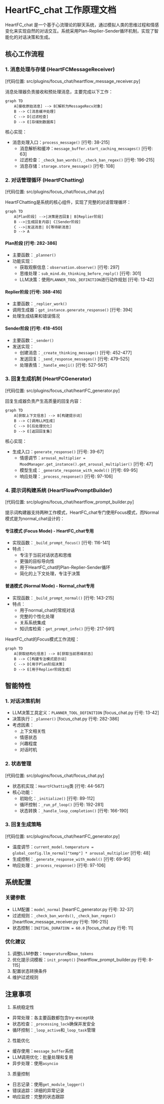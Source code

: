 # HeartFC_chat 工作原理文档

HeartFC_chat 是一个基于心流理论的聊天系统，通过模拟人类的思维过程和情感变化来实现自然的对话交互。系统采用Plan-Replier-Sender循环机制，实现了智能化的对话决策和生成。

## 核心工作流程

### 1. 消息处理与存储 (HeartFCMessageReceiver)
[代码位置: src/plugins/focus_chat/heartflow_message_receiver.py]

消息处理器负责接收和预处理消息，主要完成以下工作：
```mermaid
graph TD
    A[接收原始消息] --> B[解析为MessageRecv对象]
    B --> C[消息缓冲处理]
    C --> D[过滤检查]
    D --> E[存储到数据库]
```

核心实现：
- 消息处理入口：`process_message()` [行号: 38-215]
  - 消息解析和缓冲：`message_buffer.start_caching_messages()` [行号: 63]
  - 过滤检查：`_check_ban_words()`, `_check_ban_regex()` [行号: 196-215]
  - 消息存储：`storage.store_message()` [行号: 108]

### 2. 对话管理循环 (HeartFChatting)
[代码位置: src/plugins/focus_chat/focus_chat.py]

HeartFChatting是系统的核心组件，实现了完整的对话管理循环：

```mermaid
graph TD
    A[Plan阶段] -->|决策是否回复| B[Replier阶段]
    B -->|生成回复内容| C[Sender阶段]
    C -->|发送消息| D[等待新消息]
    D --> A
```

#### Plan阶段 [行号: 282-386]
- 主要函数：`_planner()`
- 功能实现：
  * 获取观察信息：`observation.observe()` [行号: 297]
  * 思维处理：`sub_mind.do_thinking_before_reply()` [行号: 301]
  * LLM决策：使用`PLANNER_TOOL_DEFINITION`进行动作规划 [行号: 13-42]

#### Replier阶段 [行号: 388-416]
- 主要函数：`_replier_work()`
- 调用生成器：`gpt_instance.generate_response()` [行号: 394]
- 处理生成结果和错误情况

#### Sender阶段 [行号: 418-450]
- 主要函数：`_sender()`
- 发送实现：
  * 创建消息：`_create_thinking_message()` [行号: 452-477]
  * 发送回复：`_send_response_messages()` [行号: 479-525]
  * 处理表情：`_handle_emoji()` [行号: 527-567]

### 3. 回复生成机制 (HeartFCGenerator)
[代码位置: src/plugins/focus_chat/heartFC_generator.py]

回复生成器负责产生高质量的回复内容：

```mermaid
graph TD
    A[获取上下文信息] --> B[构建提示词]
    B --> C[调用LLM生成]
    C --> D[后处理优化]
    D --> E[返回回复集]
```

核心实现：
- 生成入口：`generate_response()` [行号: 39-67]
  * 情感调节：`arousal_multiplier = MoodManager.get_instance().get_arousal_multiplier()` [行号: 47]
  * 模型生成：`_generate_response_with_model()` [行号: 69-95]
  * 响应处理：`_process_response()` [行号: 97-106]

### 4. 提示词构建系统 (HeartFlowPromptBuilder)
[代码位置: src/plugins/focus_chat/heartflow_prompt_builder.py]

提示词构建器支持两种工作模式，HeartFC_chat专门使用Focus模式，而Normal模式是为normal_chat设计的：

#### 专注模式 (Focus Mode) - HeartFC_chat专用
- 实现函数：`_build_prompt_focus()` [行号: 116-141]
- 特点：
  * 专注于当前对话状态和思维
  * 更强的目标导向性
  * 用于HeartFC_chat的Plan-Replier-Sender循环
  * 简化的上下文处理，专注于决策

#### 普通模式 (Normal Mode) - Normal_chat专用
- 实现函数：`_build_prompt_normal()` [行号: 143-215]
- 特点：
  * 用于normal_chat的常规对话
  * 完整的个性化处理
  * 关系系统集成
  * 知识库检索：`get_prompt_info()` [行号: 217-591]

HeartFC_chat的Focus模式工作流程：
```mermaid
graph TD
    A[获取结构化信息] --> B[获取当前思维状态]
    B --> C[构建专注模式提示词]
    C --> D[用于Plan阶段决策]
    D --> E[用于Replier阶段生成]
```

## 智能特性

### 1. 对话决策机制
- LLM决策工具定义：`PLANNER_TOOL_DEFINITION` [focus_chat.py 行号: 13-42]
- 决策执行：`_planner()` [focus_chat.py 行号: 282-386]
- 考虑因素：
  * 上下文相关性
  * 情感状态
  * 兴趣程度
  * 对话时机

### 2. 状态管理
[代码位置: src/plugins/focus_chat/focus_chat.py]
- 状态机实现：`HeartFChatting`类 [行号: 44-567]
- 核心功能：
  * 初始化：`_initialize()` [行号: 89-112]
  * 循环控制：`_run_pf_loop()` [行号: 192-281]
  * 状态转换：`_handle_loop_completion()` [行号: 166-190]

### 3. 回复生成策略
[代码位置: src/plugins/focus_chat/heartFC_generator.py]
- 温度调节：`current_model.temperature = global_config.llm_normal["temp"] * arousal_multiplier` [行号: 48]
- 生成控制：`_generate_response_with_model()` [行号: 69-95]
- 响应处理：`_process_response()` [行号: 97-106]

## 系统配置

### 关键参数
- LLM配置：`model_normal` [heartFC_generator.py 行号: 32-37]
- 过滤规则：`_check_ban_words()`, `_check_ban_regex()` [heartflow_message_receiver.py 行号: 196-215]
- 状态控制：`INITIAL_DURATION = 60.0` [focus_chat.py 行号: 11]

### 优化建议
1. 调整LLM参数：`temperature`和`max_tokens`
2. 优化提示词模板：`init_prompt()` [heartflow_prompt_builder.py 行号: 8-115]
3. 配置状态转换条件
4. 维护过滤规则

## 注意事项

1. 系统稳定性
- 异常处理：各主要函数都包含try-except块
- 状态检查：`_processing_lock`确保并发安全
- 循环控制：`_loop_active`和`_loop_task`管理

2. 性能优化
- 缓存使用：`message_buffer`系统
- LLM调用优化：批量处理和复用
- 异步处理：使用`asyncio`

3. 质量控制
- 日志记录：使用`get_module_logger()`
- 错误追踪：详细的异常记录
- 响应监控：完整的状态跟踪
